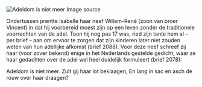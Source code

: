 ![Adeldom is niet meer](/assets/data-models/stories/20210000031_bvz_adeldom-is-niet-meer/featured.jpg)
<utm-source sourceUrl="https://hetutrechtsarchief.nl/beeldmateriaal/detail/ba4692ab-ee67-5856-be4b-1d99c9341969">Image source</utm-source>

Ondertussen prentte Isabelle haar neef Willem-René (zoon van broer Vincent) in dat hij voorbereid moest zijn op een leven zonder de traditionele voorrechten van de adel. Toen hij nog pas 17 was, ried zijn tante hem al – per brief – aan om ervoor te zorgen dat zijn kinderen later niet zouden weten van hun adellijke afkomst (brief 2088). Voor deze neef schreef zij haar (voor zover bekend) enige in het Nederlands gestelde gedicht, waar ze haar gedachten over de adel wel heel duidelijk formuleert (brief 2078):

Adeldom is niet meer. Zult gij haar lot beklaagen,
En lang in sac en asch de rouw over haar draagen?
